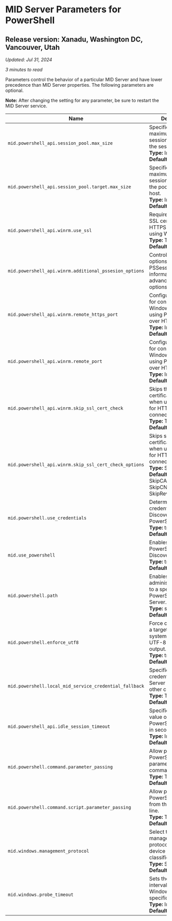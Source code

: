 # MID Server Parameters for PowerShell

## Release version: Xanadu, Washington DC, Vancouver, Utah

*Updated: Jul 31, 2024*

*3 minutes to read*

Parameters control the behavior of a particular MID Server and have lower precedence than MID Server properties. The following parameters are optional.

**Note:** After changing the setting for any parameter, be sure to restart the MID Server service.

| Name | Description |
|------|-------------|
| `mid.powershell_api.session_pool.max_size` | Specifies the maximum number of sessions allowed in the session pool.<br>**Type:** Integer<br>**Default value:** 25 |
| `mid.powershell_api.session_pool.target.max_size` | Specifies the maximum number of sessions allowed in the pool per target host.<br>**Type:** Integer<br>**Default value:** 3 |
| `mid.powershell_api.winrm.use_ssl` | Requires the use of SSL certificates for HTTPS connections using WinRM.<br>**Type:** True \| False<br>**Default value:** false |
| `mid.powershell_api.winrm.additional_pssesion_options` | Controls advanced options for a PSSession. For more information about advanced PSSession options |
| `mid.powershell_api.winrm.remote_https_port` | Configures the port for connecting to Windows servers using PowerShell over HTTPS.<br>**Type:** Integer<br>**Default value:** 5986 |
| `mid.powershell_api.winrm.remote_port` | Configures the port for connecting to Windows servers using PowerShell over HTTP.<br>**Type:** Integer<br>**Default value:** 5985 |
| `mid.powershell_api.winrm.skip_ssl_cert_check` | Skips the SSL certificate check when using WinRM for HTTPS connections.<br>**Type:** True \| False<br>**Default value:** false |
| `mid.powershell_api.winrm.skip_ssl_cert_check_options` | Skips specific SSL certificate checks when using WinRM for HTTPS connections.<br>**Type:** String<br>**Default value:** -SkipCACheck -SkipCNCheck -SkipRevocationCheck |
| `mid.powershell.use_credentials` | Determines the credentials to use for Discovery with PowerShell.<br>**Type:** true \| false<br>**Default value:** true |
| `mid.use_powershell` | Enables or disables PowerShell for Discovery.<br>**Type:** true \| false<br>**Default value:** true |
| `mid.powershell.path` | Enables an administrator to point to a specific PowerShell on a MID Server.<br>**Type:** string (path)<br>**Default value:** none |
| `mid.powershell.enforce_utf8` | Force commands on a target Windows system to return UTF-8 encoded output.<br>**Type:** true \| false<br>**Default value:** true |
| `mid.powershell.local_mid_service_credential_fallback` | Specifies the login credentials the MID Server uses if all other credentials fail.<br>**Type:** True \| False<br>**Default value:** true |
| `mid.powershell_api.idle_session_timeout` | Specifies the timeout value of idle PowerShell sessions in seconds.<br>**Type:** Integer<br>**Default value:** 60 |
| `mid.powershell.command.parameter_passing` | Allow passing PowerShell parameters from the command line.<br>**Type:** True \| False<br>**Default value:** false |
| `mid.powershell.command.script.parameter_passing` | Allow passing PowerShell scripts from the command line.<br>**Type:** True \| False<br>**Default value:** false |
| `mid.windows.management_protocol` | Select the Windows management protocol used for device and process classification.<br>**Type:** String<br>**Default value:** WMI |
| `mid.windows.probe_timeout` | Sets the timeout interval for all Windows probes on a specific MID Server.<br>**Type:** Integer<br>**Default value:** 600 |
